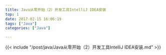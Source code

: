 ```yaml
---
title: Java从零开始（2）开发工具IntelliJ IDEA安装
top: 1
date: 2017-02-15 16:06:19
tags: ["Java"]
categories: ["Java"]

---
```

{{< include "/post/java/Java从零开始（2）开发工具IntelliJ IDEA安装.md" >}}
